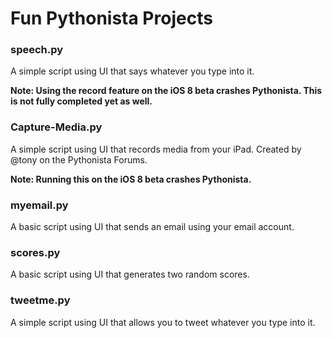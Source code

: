 Fun Pythonista Projects
====================

### speech.py

A simple script using UI that says whatever you type into it.

**Note: Using the record feature on the iOS 8 beta crashes Pythonista. This is not fully completed yet as well.**

### Capture-Media.py

A simple script using UI that records media from your iPad.
Created by @tony on the Pythonista Forums.

**Note: Running this on the iOS 8 beta crashes Pythonista.**

### myemail.py

A basic script using UI that sends an email using your email account.

### scores.py

A basic script using UI that generates two random scores.

### tweetme.py

A simple script using UI that allows you to tweet whatever you type into it.
